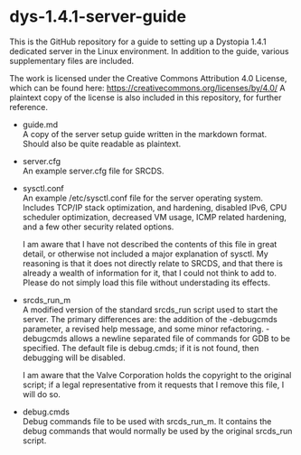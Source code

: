 dys-1.4.1-server-guide
==================================

This is the GitHub repository for a guide to setting up a Dystopia 1.4.1 dedicated server in the Linux environment. In addition to the guide, various supplementary files are included.

The work is licensed under the Creative Commons Attribution 4.0 License, which can be found here: https://creativecommons.org/licenses/by/4.0/ A plaintext copy of the license is also included in this repository, for further reference.

* guide.md  
  A copy of the server setup guide written in the markdown format. Should also be quite readable as plaintext.

* server.cfg  
  An example server.cfg file for SRCDS.

* sysctl.conf  
  An example /etc/sysctl.conf file for the server operating system. Includes TCP/IP stack optimization, and hardening, disabled IPv6, CPU scheduler optimization, decreased VM usage, ICMP related hardening, and a few other security related options. 

  I am aware that I have not described the contents of this file in great detail, or otherwise not included a major explanation of sysctl. My reasoning is that it does not directly relate to SRCDS, and that there is already a wealth of information for it, that I could not think to add to. Please do not simply load this file without understading its effects.

* srcds_run_m  
  A modified version of the standard srcds_run script used to start the server. The primary differences are: the addition of the -debugcmds parameter, a revised help message, and some minor refactoring. -debugcmds allows a newline separated file of commands for GDB to be specified. The default file is debug.cmds; if it is not found, then debugging will be disabled.

  I am aware that the Valve Corporation holds the copyright to the original script; if a legal representative from it requests that I remove this file, I will do so.

* debug.cmds  
  Debug commands file to be used with srcds_run_m. It contains the debug commands that would normally be used by the original srcds_run script.
